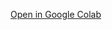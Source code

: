[Open in Google Colab](https://colab.research.google.com/github/Md-Yasar-Mansuri/FD_-Lab1_-code-/main/updated%20code.py)

